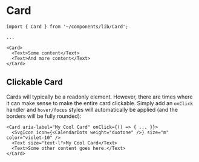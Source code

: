 # Card

```tsx
import { Card } from '~/components/lib/Card';

...

<Card>
  <Text>Some content</Text>
  <Text>And more content</Text>
</Card>
```

## Clickable Card

Cards will typically be a readonly element. However, there are times where it can make sense to make the entire card clickable. Simply add an `onClick` handler and `hover/focus` styles will automatically be applied (and the borders will be fully rounded):

```tsx
<Card aria-label="My Cool Card" onClick={() => { ... }}>
  <SvgIcon icon={<CalendarDots weight="duotone" />} size="m" color="violet-10" />
  <Text size="text-l">My Cool Card</Text>
  <Text>Some other content goes here.</Text>
</Card>
```
